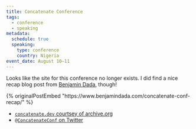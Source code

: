 ```yaml
---
title: Concatenate Conference
tags:
  - conference
  - speaking
metadata:
  schedule: true
  speaking:
    type: conference
    country: Nigeria
event_date: August 10–11
---
```

Looks like the site for this conference no longer exists. I did find a nice recap blog post from [Benjamin Dada](https://www.benjamindada.com/concatenate-conf-recap/), though!

<p>{% originalPostEmbed "https://www.benjamindada.com/concatenate-conf-recap/" %}</p>

* [`concatenate.dev` courtsey of archive.org](https://web.archive.org/web/20200426164052/https://concatenate.dev)
* [`@ConcatenateConf` on Twitter](https://twitter.com/ConcatenateConf)